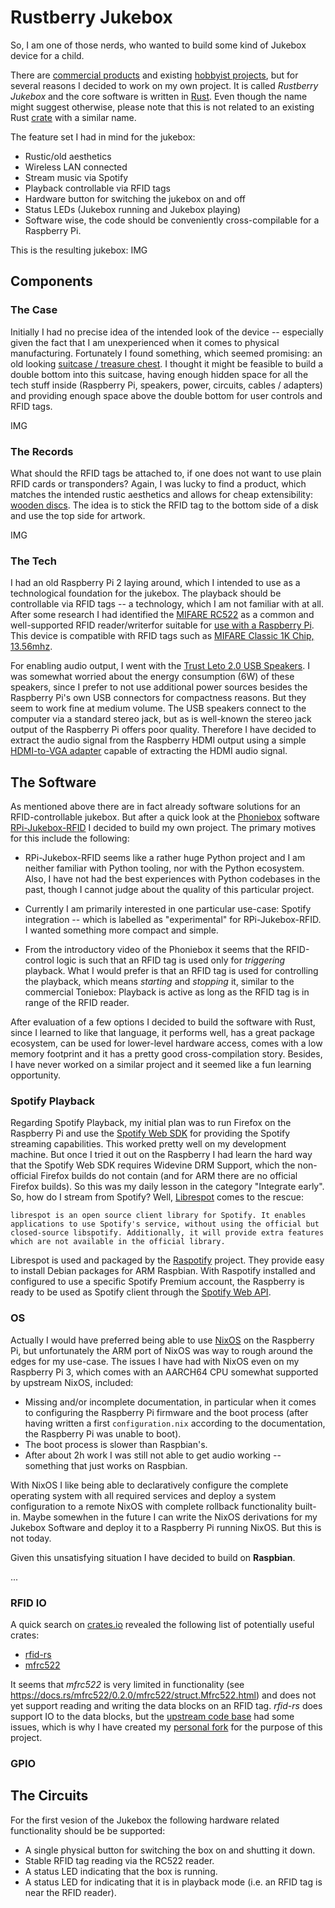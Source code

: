 # Rustberry Jukebox

So, I am one of those nerds, who wanted to build some kind of Jukebox device for
a child.

There are [commercial products](https://tonies.de/) and existing [hobbyist
projects](http://phoniebox.de/index-en.html), but for several reasons I decided
to work on my own project. It is called *Rustberry Jukebox* and the core
software is written in [Rust](https://www.rust-lang.org). Even though the name
might suggest otherwise, please note that this is not related to an existing
Rust [crate](https://crates.io/crates/rustberry) with a similar name.

The feature set I had in mind for the jukebox:
* Rustic/old aesthetics
* Wireless LAN connected
* Stream music via Spotify
* Playback controllable via RFID tags
* Hardware button for switching the jukebox on and off
* Status LEDs (Jukebox running and Jukebox playing)
* Software wise, the code should be conveniently cross-compilable for a Raspberry Pi.

This is the resulting jukebox:
IMG

## Components

### The Case

Initially I had no precise idea of the intended look of the device -- especially given the fact that I am unexperienced when it
comes to physical manufacturing. Fortunately I found something, which seemed
promising: an old looking [suitcase / treasure
chest](https://www.amazon.de/BRYNNBERG-Schatztruhe-Marco-38x27x14cm-Aufbewahrungsbox/dp/B07CMPTSD9/ref=sr_1_3?__mk_de_DE=%C3%85M%C3%85%C5%BD%C3%95%C3%91&crid=2X2CTDPJTEGAA&keywords=holzkiste+verschlie%C3%9Fbar&qid=1570263909&s=kitchen&sprefix=holzkiste+vers%2Ckitchen%2C165&sr=1-3).
I thought it might be feasible to build a double bottom into this suitcase,
having enough hidden space for all the tech stuff inside (Raspberry Pi,
speakers, power, circuits, cables / adapters) and providing enough space above
the double bottom for user controls and RFID tags.

IMG

### The Records

What should the RFID tags be attached to, if one does not want to use plain RFID
cards or transponders? Again, I was lucky to find a product, which
matches the intended rustic aesthetics and allows for cheap extensibility:
[wooden
discs](https://www.amazon.de/gp/product/B078HB4ZD7/ref=ppx_yo_dt_b_asin_title_o06_s00?ie=UTF8&language=en_GB&psc=1).
The idea is to stick the RFID tag to the bottom side of a disk and use the top
side for artwork.

IMG

### The Tech

I had an old Raspberry Pi 2 laying around, which I intended to use as a
technological foundation for the jukebox. The playback should be controllable
via RFID tags -- a technology, which I am not familiar with at all. After some
research I had identified the [MIFARE
RC522](http://wiki.sunfounder.cc/index.php?title=Mifare_RC522_Module_RFID_Reader)
as a common and well-supported RFID reader/writerfor suitable for [use with a
Raspberry Pi](https://pimylifeup.com/raspberry-pi-rfid-rc522/). This device is
compatible with RFID tags such as [MIFARE Classic 1K Chip,
13.56mhz](https://www.amazon.de/gp/product/B01HEU96C6).

For enabling audio output, I went with the [Trust Leto 2.0 USB
Speakers](https://www.amazon.de/gp/product/B00JRW0M32). I was somewhat worried
about the energy consumption (6W) of these speakers, since I prefer to not use
additional power sources besides the Raspberry Pi's own USB connectors for
compactness reasons. But they seem to work fine at medium volume. The USB speakers connect to
the computer via a standard stereo jack, but as is well-known the stereo jack
output of the Raspberry Pi offers poor quality. Therefore I have decided to
extract the audio signal from the Raspberry HDMI output using a simple
[HDMI-to-VGA adapter](https://www.amazon.de/gp/product/B00ZMV7RL2) capable of extracting the HDMI audio signal.

## The Software

As mentioned above there are in fact already software solutions for an
RFID-controllable jukebox. But after a quick look at the [Phoniebox](https://www.phoniebox.de) software [RPi-Jukebox-RFID](https://github.com/MiczFlor/RPi-Jukebox-RFID) I decided to build my
own project. The primary motives for this include the following:

* RPi-Jukebox-RFID seems like a rather huge Python project and I am neither familiar
  with Python tooling, nor with the Python ecosystem. Also, I have not had the best experiences with Python
  codebases in the past, though I cannot judge about the quality of this
  particular project.
  
* Currently I am primarily interested in one particular
  use-case: Spotify integration -- which is labelled as "experimental" for
  RPi-Jukebox-RFID. I wanted something more compact and simple.

* From the introductory video of the Phoniebox it seems that the RFID-control
  logic is such that an RFID tag is used only for *triggering* playback. What I
  would prefer is that an RFID tag is used for controlling the playback, which
  means *starting* and *stopping* it, similar to the commercial Toniebox:
  Playback is active as long as the RFID tag is in range of the RFID reader.

After evaluation of a few options I decided to build the software with Rust,
since I learned to like that language, it performs well, has a great package
ecosystem, can be used for lower-level hardware access, comes with a low memory
footprint and it has a pretty good cross-compilation story. Besides, I have never worked on a similar project and it seemed like a fun learning opportunity.

### Spotify Playback

Regarding Spotify Playback, my initial plan was to run Firefox on the Raspberry
Pi and use the [Spotify Web
SDK](https://developer.spotify.com/documentation/web-playback-sdk/) for
providing the Spotify streaming capabilities. This worked pretty well on my
development machine. But once I tried it out on the Raspberry I had learn the
hard way that the Spotify Web SDK requires Widevine DRM Support, which the
non-official Firefox builds do not contain (and for ARM there are no official
Firefox builds). So this was my daily lesson in the category "Integrate early".
So, how do I stream from Spotify? Well,
[Librespot](https://github.com/librespot-org/librespot) comes to the rescue:

    librespot is an open source client library for Spotify. It enables applications to use Spotify's service, without using the official but closed-source libspotify. Additionally, it will provide extra features which are not available in the official library.

Librespot is used and packaged by the
[Raspotify](https://github.com/dtcooper/raspotify) project. They provide easy to
install Debian packages for ARM Raspbian. With Raspotify installed and
configured to use a specific Spotify Premium account, the Raspberry is ready to
be used as Spotify client through the [Spotify Web
API](https://developer.spotify.com/documentation/web-api/).

### OS

Actually I would have preferred being able to use [NixOS](https://nixos.org/) on the Raspberry Pi, but
unfortunately the ARM port of NixOS was way to rough around the edges for my use-case. The issues I
have had with NixOS even on my Raspberry Pi 3, which comes with an AARCH64 CPU
somewhat supported by upstream NixOS, included:

* Missing and/or incomplete documentation, in particular when it comes to
  configuring the Raspberry Pi firmware and the boot process (after having
  written a first `configuration.nix` according to the documentation, the
  Raspberry Pi was unable to boot).
* The boot process is slower than Raspbian's.
* After about 2h work I was still not able to get audio working -- something
  that just works on Raspbian.

With NixOS I like being able to declaratively configure the complete operating
system with all required services and deploy a system configuration to a remote
NixOS with complete rollback functionality built-in.  Maybe somewhen in the
future I can write the NixOS derivations for my Jukebox Software and deploy it
to a Raspberry Pi running NixOS. But this is not today.

Given this unsatisfying situation I have decided to build on **Raspbian**.

...

### RFID IO

A quick search on [crates.io]() revealed the following list of potentially useful crates:
* [rfid-rs](https://crates.io/crates/rfid-rs)
* [mfrc522](https://crates.io/crates/mfrc522)

It seems that *mfrc522* is very limited in functionality (see https://docs.rs/mfrc522/0.2.0/mfrc522/struct.Mfrc522.html) and does not yet support reading and writing the data blocks on an RFID tag. *rfid-rs* does support IO to the data blocks, but the [upstream code base](https://gitlab.com/jspngh/rfid-rs) had some issues, which is why I have created my [personal fork](https://gitlab.com/mtesseract/rfid-rs) for the purpose of this project. 


### GPIO


## The Circuits

For the first vesion of the Jukebox the following hardware related functionality should be be supported:

* A single physical button for switching the box on and shutting it down.
* Stable RFID tag reading via the RC522 reader.
* A status LED indicating that the box is running.
* A status LED for indicating that it is in playback mode (i.e. an RFID tag is near the RFID reader).

